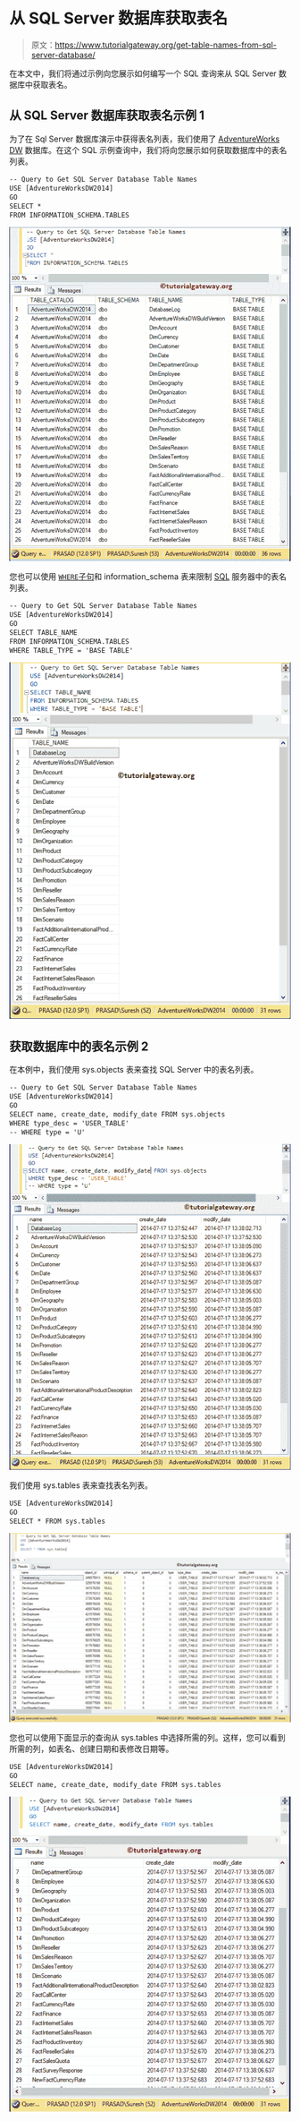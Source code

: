 # 从 SQL Server 数据库获取表名

> 原文：<https://www.tutorialgateway.org/get-table-names-from-sql-server-database/>

在本文中，我们将通过示例向您展示如何编写一个 SQL 查询来从 SQL Server 数据库中获取表名。

## 从 SQL Server 数据库获取表名示例 1

为了在 Sql Server 数据库演示中获得表名列表，我们使用了 [AdventureWorks DW](https://www.tutorialgateway.org/download-and-install-adventureworks-database/) 数据库。在这个 SQL 示例查询中，我们将向您展示如何获取数据库中的表名列表。

```
-- Query to Get SQL Server Database Table Names
USE [AdventureWorksDW2014]
GO
SELECT *
FROM INFORMATION_SCHEMA.TABLES
```

![Get Table Names from SQL Server Database 1](img/550f038fa0df442a9035ec82a0f2250b.png)

您也可以使用 [`WHERE`子句](https://www.tutorialgateway.org/sql-where-clause/)和 information_schema 表来限制 [SQL](https://www.tutorialgateway.org/sql/) 服务器中的表名列表。

```
-- Query to Get SQL Server Database Table Names
USE [AdventureWorksDW2014]
GO
SELECT TABLE_NAME
FROM INFORMATION_SCHEMA.TABLES
WHERE TABLE_TYPE = 'BASE TABLE'
```

![Get Table Names from SQL Server Database 2](img/d9ac3490514b630658127a2cebf8c86f.png)

## 获取数据库中的表名示例 2

在本例中，我们使用 sys.objects 表来查找 SQL Server 中的表名列表。

```
-- Query to Get SQL Server Database Table Names
USE [AdventureWorksDW2014]
GO
SELECT name, create_date, modify_date FROM sys.objects
WHERE type_desc = 'USER_TABLE'
-- WHERE type = 'U'
```

![Get Table Names from SQL Server Database 3](img/ac715f3d2a7db93d71c03f0071191c7c.png)

我们使用 sys.tables 表来查找表名列表。

```
USE [AdventureWorksDW2014]
GO
SELECT * FROM sys.tables
```

![Get Table Names from SQL Server Database 4](img/a04ced1f6727f112a1d5b2cf8a7ae427.png)

您也可以使用下面显示的查询从 sys.tables 中选择所需的列。这样，您可以看到所需的列，如表名、创建日期和表修改日期等。

```
USE [AdventureWorksDW2014]
GO
SELECT name, create_date, modify_date FROM sys.tables
```

![Get Table Names from SQL Server Database 5](img/77e946c6aa85bfd2202af6691f42e60b.png)